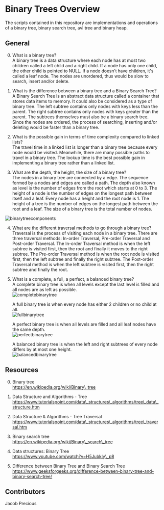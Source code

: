 # Binary Trees Overview #
The scripts contained in this repository are implementations and operations of a binary tree, binary search tree, avl tree and binary heap.  

## General ##
0. What is a binary tree?  
A binary tree is a data structure where each node has at most two children called a left child and a right child.  If a node has only one child, the other child is pointed to NULL.  If a node doesn't have children, it's called a leaf node.  The nodes are unordered, thus would be slow to search, insert and/or delete.  

1. What is the difference between a binary tree and a Binary Search Tree?  
A Binary Search Tree is an abstract data structure called a container that stores data items to memory.  It could also be considered as a type of binary tree.  The left subtree contains only nodes with keys less than the parent.  The right subtree contains only nodes with keys greater than the parent.  The subtrees themselves must also be a binary search tree.  Since the nodes are ordered, the process of searching, inserting and/or deleting would be faster than a binary tree.  

2. What is the possible gain in terms of time complexity compared to linked lists?  
The travel time in a linked list is longer than a binary tree because every node would be visited.  Meanwhile, there are many possible paths to travel in a binary tree.  The lookup time is the best possible gain in implementing a binary tree rather than a linked list.  

3. What are the depth, the height, the size of a binary tree?  
The nodes in a binary tree are connected by a edge.  The sequence formed by a nodes and edges are called a path.  The depth also known as level is the number of edges from the root which starts at 0 to 3.  The height of a node is the number of edges on the longest path between itself and a leaf.  Every node has a height and the root node is 1.  The height of a tree is the number of edges on the longest path between the root and a leaf.  The size of a binary tree is the total number of nodes.  

![binarytreecomponents](https://i.imgur.com/vRhzu6m.png)

4. What are the different traversal methods to go through a binary tree?  
Traversal is the process of visiting each node in a binary tree.  There are three traversal methods: In-order Traversal, Pre-order Traversal and Post-order Traversal.  The In-order Traversal method is when the left subtree is visited first, then the root and finally it moves to the right subtree.  The Pre-order Traversal method is when the root node is visited first, then the left subtree and finally the right subtree.  The Post-order Traversal method is when the left subtree is visited first, then the right subtree and finally the root.  

5. What is a complete, a full, a perfect, a balanced binary tree?  
A complete binary tree is when all levels except the last level is filled and all nodes are as left as possible.  
![completebinarytree](https://i.imgur.com/1Zxf2t8.png)

    A full binary tree is when every node has either 2 children or no child at all.  
![fullbinarytree](https://i.imgur.com/zplUc6x.png)

    A perfect binary tree is when all levels are filled and all leaf nodes have the same depth.  
![perfectbinarytree](https://i.imgur.com/brvhWyB.png)

    A balanced binary tree is when the left and right subtrees of every node differs by at most one height.  
![balancedbinarytree](https://i.imgur.com/7Stwtrv.png)

## Resources ##
0. Binary tree  
https://en.wikipedia.org/wiki/Binary\_tree  

1. Data Structure and Algorithms - Tree  
https://www.tutorialspoint.com/data\_structures\_algorithms/tree\_data\_structure.htm  

2. Data Structure & Algorithms - Tree Traversal  
https://www.tutorialspoint.com/data\_structures\_algorithms/tree\_traversal.htm  

3. Binary search tree  
https://en.wikipedia.org/wiki/Binary\_search\_tree  

4. Data structures: Binary Tree  
https://www.youtube.com/watch?v=H5JubkIy\_p8  

5. Difference between Binary Tree and Binary Search Tree  
https://www.geeksforgeeks.org/difference-between-binary-tree-and-binary-search-tree/  

## Contributors ##
Jacob Precious  
